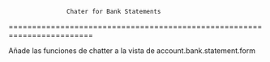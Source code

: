                     Chater for Bank Statements
========================================================================

Añade las funciones de chatter a la vista de account.bank.statement.form
